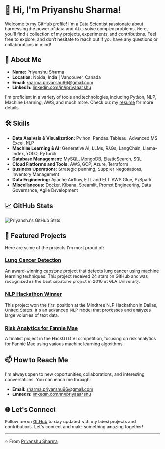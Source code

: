 # 👋 Hi, I'm Priyanshu Sharma!

Welcome to my GitHub profile! I'm a Data Scientist passionate about harnessing the power of data and AI to solve complex problems. Here, you'll find a collection of my projects, experiments, and contributions. Feel free to explore, and don't hesitate to reach out if you have any questions or collaborations in mind!

## 🚀 About Me

- **Name:** Priyanshu Sharma
- **Location:** Noida, India | Vancouver, Canada
- **Email:** [sharma.priyanshu96@gmail.com](mailto:sharma.priyanshu96@gmail.com)
- **LinkedIn:** [linkedin.com/in/ipriyaaanshu](https://www.linkedin.com/in/ipriyaaanshu)

I'm proficient in a variety of tools and technologies, including Python, NLP, Machine Learning, AWS, and much more. Check out my [resume](https://example.com/resume) for more details.

## 🛠️ Skills

- **Data Analysis & Visualization:** Python, Pandas, Tableau, Advanced MS Excel, NLP
- **Machine Learning & AI:** Generative AI, LLMs, RAGs, LangChain, Llama-Index, YOLO, PyTorch
- **Database Management:** MySQL, MongoDB, ElasticSearch, SQL
- **Cloud Platforms and Tools:** AWS, GCP, Azure, Terraform
- **Business Operations:** Strategic planning, Supplier Negotiations, Inventory Management
- **Data Engineering:** Apache Airflow, ETL and ELT, AWS Glue, PySpark
- **Miscellaneous:** Docker, Kibana, Streamlit, Prompt Engineering, Data Governance, Agile Development

## 📈 GitHub Stats

![Priyanshu's GitHub Stats](https://github-readme-stats.vercel.app/api?username=ipriyaaanshu&show_icons=true&theme=radical)

## 🌟 Featured Projects

Here are some of the projects I'm most proud of:

### [Lung Cancer Detection](https://github.com/ipriyaaanshu/lung-cancer-detection)
An award-winning capstone project that detects lung cancer using machine learning techniques. This project received 24 stars on GitHub and was recognized as the best capstone project in 2018 at GLA University.

### [NLP Hackathon Winner](https://github.com/ipriyaaanshu/nlp-hackathon)
This project won the first position at the Mindtree NLP Hackathon in Dallas, United States. It's an advanced NLP model that processes and analyzes large volumes of text data.

### [Risk Analytics for Fannie Mae](https://github.com/ipriyaaanshu/risk-analytics)
A finalist project in the HackUTD VI competition, focusing on risk analytics for Fannie Mae using various machine learning algorithms.

## 📫 How to Reach Me

I'm always open to new opportunities, collaborations, and interesting conversations. You can reach me through:

- **Email:** [sharma.priyanshu96@gmail.com](mailto:sharma.priyanshu96@gmail.com)
- **LinkedIn:** [linkedin.com/in/ipriyaaanshu](https://www.linkedin.com/in/ipriyaaanshu)

## 🌐 Let's Connect

Follow me on [GitHub](https://github.com/ipriyaaanshu) to stay updated with my latest projects and contributions. Let's connect and make something amazing together!

---

⭐️ From [Priyanshu Sharma](https://github.com/ipriyaaanshu)
